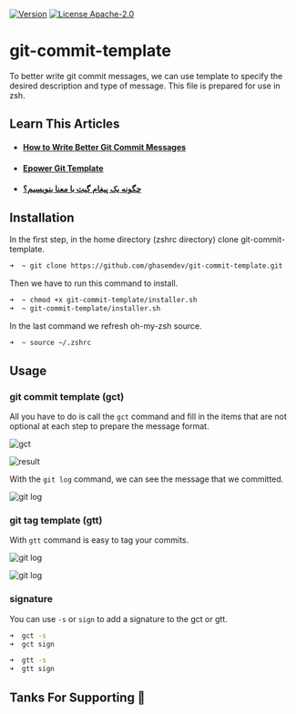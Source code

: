 [![Version](https://shields.io/badge/VERSION-1.3.2-blue?style=for-the-badge)](https://github.com/ghasemdev/git-commit-template/releases/tag/v1.1.0)
[![License Apache-2.0](https://shields.io/badge/LICENSE-APACHE--2.0-orange?style=for-the-badge)](https://opensource.org/licenses/MIT)

# git-commit-template

To better write git commit messages, we can use template to specify the 
desired description and type of message. This file is prepared for use in zsh.

## Learn This Articles

- #### [How to Write Better Git Commit Messages](https://www.freecodecamp.org/news/how-to-write-better-git-commit-messages/)

- #### [Epower Git Template](https://github.com/epowerng/git-template)

- #### [چگونه یک پیغام گیت با معنا بنویسیم؟](https://virgool.io/@mmdsharifi/how-to-semantic-git-commit-messages-gvmmqatf6acg)

## Installation

In the first step, in the home directory (zshrc directory) clone git-commit-template.

```bash
➜  ~ git clone https://github.com/ghasemdev/git-commit-template.git
```

Then we have to run this command to install.

```bash
➜  ~ chmod +x git-commit-template/installer.sh
➜  ~ git-commit-template/installer.sh
```

In the last command we refresh oh-my-zsh source.

```bash
➜  ~ source ~/.zshrc
```

## Usage

### git commit template (gct)

All you have to do is call the `gct` command and fill in the items that 
are not optional at each step to prepare the message format.

![gct](images/1.png)

![result](images/2.png)

With the `git log` command, we can see the message that we committed.

![git log](images/3.png)

### git tag template (gtt)

With `gtt` command is easy to tag your commits.

![git log](images/gtt.png)

![git log](images/gsh.png)

### signature

You can use `-s` or `sign` to add a signature to the gct or gtt.

```bash
➜  gct -s
➜  gct sign

➜  gtt -s
➜  gtt sign
```

## Tanks For Supporting 🐯

